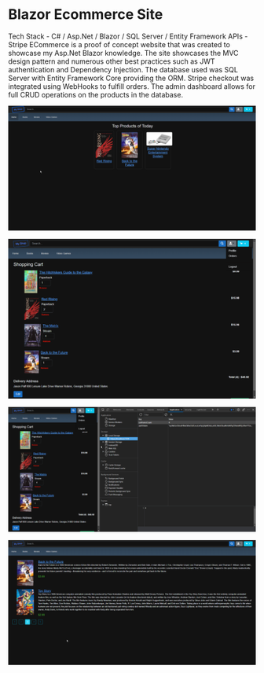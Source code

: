 # Blazor Ecommerce Site

Tech Stack - C# / Asp.Net / Blazor / SQL Server / Entity Framework
APIs - Stripe
ECommerce is a proof of concept website that was created to showcase my Asp.Net Blazor knowledge. The site showcases the MVC design pattern and numerous other best practices such as JWT authentication and Dependency Injection. The database used was SQL Server with Entity Framework Core providing the ORM. Stripe checkout was integrated using WebHooks to fulfill orders. The admin dashboard allows for full CRUD operations on the products in the database.

![main](homeproducts.png)

![cart](blazorcart.png)

![cart](blazorJWT.png)

![cart](pagination.png)

